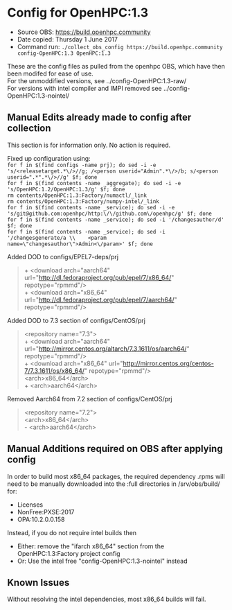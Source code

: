 # Config for OpenHPC:1.3

* Source OBS:	https://build.openhpc.community
* Date copied:	Thursday 1 June 2017
* Command run:	``./collect_obs_config https://build.openhpc.community config-OpenHPC:1.3 OpenHPC:1.3``

These are the config files as pulled from the openhpc OBS, which have then been modifed for ease of use.  
For the unmoddified versions, see ../config-OpenHPC:1.3-raw/  
For versions with intel compiler and IMPI removed see ../config-OpenHPC:1.3-nointel/


## Manual Edits already made to config after collection
This section is for information only. No action is required.

Fixed up configuration using:  
``for f in $(find configs -name prj); do sed -i -e 's/<releasetarget.*\/>//g; /<person userid="Admin".*\/>/b; s/<person userid=".*".*\/>//g' $f; done``  
``for f in $(find contents -name _aggregate); do sed -i -e 's/OpenHPC:1.2/OpenHPC:1.3/g' $f; done``  
``rm contents/OpenHPC:1.3:Factory/numactl/_link``  
``rm contents/OpenHPC:1.3:Factory/numpy-intel/_link``  
``for f in $(find contents -name _service); do sed -i -e 's/git@github.com:openhpc/http:\/\/github.com\/openhpc/g' $f; done``  
``for f in $(find contents -name _service); do sed -i '/changesauthor/d' $f; done``  
``for f in $(find contents -name _service); do sed -i '/changesgenerate/a \\    <param name=\"changesauthor\">Admin<\/param>' $f; done``

Added DOD to configs/EPEL7-deps/prj
>\+    \<download arch="aarch64" url="http://dl.fedoraproject.org/pub/epel/7/x86_64/" repotype="rpmmd"/>  
\+    \<download arch="x86_64" url="http://dl.fedoraproject.org/pub/epel/7/aarch64/" repotype="rpmmd"/>

Added DOD to 7.3 section of configs/CentOS/prj
>   \<repository name="7.3">  
\+    \<download arch="aarch64" url="http://mirror.centos.org/altarch/7.3.1611/os/aarch64/" repotype="rpmmd"/>  
\+    \<download arch="x86_64" url="http://mirror.centos.org/centos-7/7.3.1611/os/x86_64/" repotype="rpmmd"/>  
     \<arch>x86_64\</arch>  
\+    \<arch>aarch64\</arch>

Removed Aarch64 from 7.2 section of configs/CentOS/prj
>   \<repository name="7.2">  
     \<arch>x86_64\</arch>  
\-    \<arch>aarch64\</arch>


## Manual Additions required on OBS after applying config
In order to build most x86_64 packages, the required dependency .rpms will need to be manually downloaded into the :full directories in /srv/obs/build/ for:
* Licenses
* NonFree:PXSE:2017
* OPA:10.2.0.0.158	

Instead, if you do not require intel builds then
* Either: remove the "ifarch x86_64" section from the OpenHPC:1.3:Factory project config
* Or: Use the intel free "config-OpenHPC:1.3-nointel" instead

## Known Issues
Without resolving the intel dependencies, most x86_64 builds will fail.

